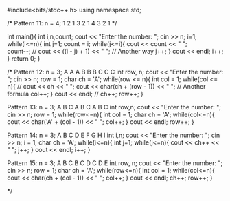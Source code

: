 #include<bits/stdc++.h>
using namespace std;

/*
Pattern 11:
n = 4;
1 
2 1 
3 2 1
4 3 2 1
*/

int main(){
int i,n,count;
    cout << "Enter the number: ";
    cin >> n;
    i=1;
    while(i<=n){
        int j=1;
        count = i;
        while(j<=i){
            cout << count << " ";                           
            count--;
            // cout << ((i - j) + 1) << " ";  // Another way
            j++;
        }
        cout << endl;
        i++;
    }
    return 0;
}


/*
Pattern 12:
n = 3;
A A A
B B B
C C C 
int row, n;
    cout << "Enter the number: ";
    cin >> n;
    row = 1;
    char ch = 'A';
    while(row <= n){
        int col = 1;
        while(col <= n){
            // cout << ch << " ";
            cout << char(ch + (row - 1)) << " ";    // Another formula
            col++;
        }
        cout << endl;
        // ch++;
        row++;
    }


Pattern 13:
n = 3;
A B C
A B C
A B C
 int row,n;
    cout << "Enter the number: ";
    cin >> n;
    row = 1;
    while(row<=n){
        int col = 1;
        char ch = 'A';
        while(col<=n){
            cout << char('A' + (col - 1)) << " ";
            col++;
        }
        cout << endl;
        row++;
    }


Pattern 14:
n = 3;
A B C
D E F
G H I
int i,n;
    cout << "Enter the number: ";
    cin >> n;
    i = 1;
    char ch = 'A';
    while(i<=n){
        int j=1;
        while(j<=n){
            cout << ch++ << " ";
            j++;
        }
        cout << endl;
        i++;
    }


Pattern 15:
n = 3;
A B C
B C D
C D E
int row, n;
    cout << "Enter the number: ";
    cin >> n;
    row = 1;
    char ch = 'A';
    while(row<=n){
        int col = 1;
        while(col<=n){
            cout << char(ch + (col - 1)) << " ";
            col++;
        }
        cout << endl;
        ch++;
        row++;
    }
   
*/